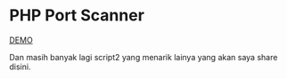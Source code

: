 PHP Port Scanner
=======

<a href="http://ibacor.com/media/port-scanner-ping-tester/">DEMO</a>

Dan masih banyak lagi script2 yang menarik lainya yang akan saya share disini.

